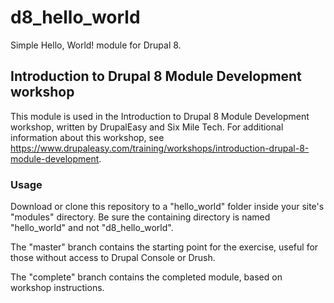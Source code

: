 # d8_hello_world
Simple Hello, World! module for Drupal 8.

## Introduction to Drupal 8 Module Development workshop
This module is used in the Introduction to Drupal 8 Module Development workshop, 
written by DrupalEasy and Six Mile Tech. For additional information about this 
workshop, see https://www.drupaleasy.com/training/workshops/introduction-drupal-8-module-development.

### Usage
Download or clone this repository to a "hello_world" folder inside your site's 
"modules" directory. Be sure the containing directory is named "hello_world" and 
not "d8_hello_world".

The "master" branch contains the starting point for the exercise, useful for those without 
access to Drupal Console or Drush. 

The "complete" branch contains the completed module, based on workshop instructions.

